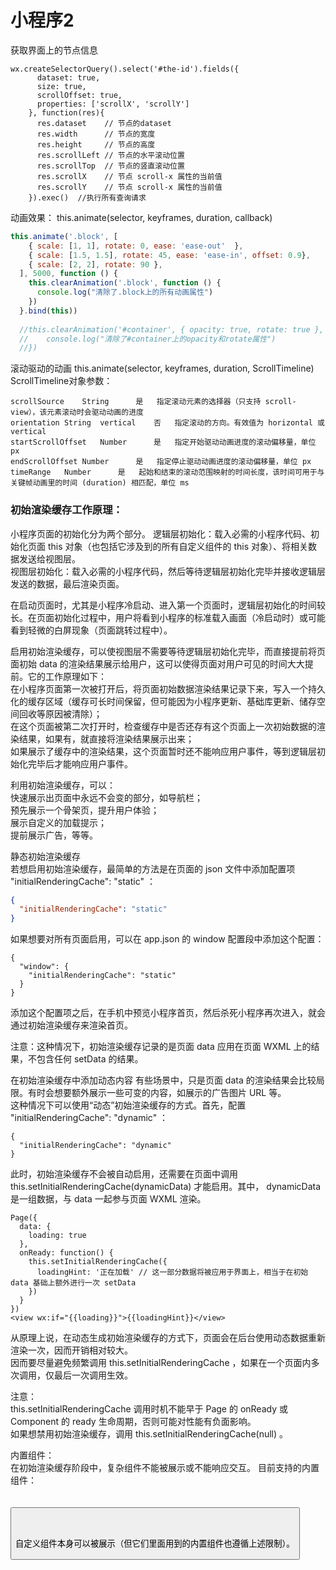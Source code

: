 # 小程序2
获取界面上的节点信息  

```
wx.createSelectorQuery().select('#the-id').fields({
      dataset: true,
      size: true,
      scrollOffset: true,
      properties: ['scrollX', 'scrollY']
    }, function(res){
      res.dataset    // 节点的dataset
      res.width      // 节点的宽度
      res.height     // 节点的高度
      res.scrollLeft // 节点的水平滚动位置
      res.scrollTop  // 节点的竖直滚动位置
      res.scrollX    // 节点 scroll-x 属性的当前值
      res.scrollY    // 节点 scroll-x 属性的当前值
    }).exec()  //执行所有查询请求
```

动画效果：
this.animate(selector, keyframes, duration, callback)  
```js
this.animate('.block', [
    { scale: [1, 1], rotate: 0, ease: 'ease-out'  },
    { scale: [1.5, 1.5], rotate: 45, ease: 'ease-in', offset: 0.9},
    { scale: [2, 2], rotate: 90 },
  ], 5000, function () {
    this.clearAnimation('.block', function () {
      console.log("清除了.block上的所有动画属性")
    })
  }.bind(this))
  
  //this.clearAnimation('#container', { opacity: true, rotate: true }, function () {
  //    console.log("清除了#container上的opacity和rotate属性")
  //})
```
滚动驱动的动画
this.animate(selector, keyframes, duration, ScrollTimeline)  
ScrollTimeline对象参数：  
```
scrollSource	String		是	指定滚动元素的选择器（只支持 scroll-view），该元素滚动时会驱动动画的进度  
orientation	String	vertical	否	指定滚动的方向。有效值为 horizontal 或 vertical
startScrollOffset	Number		是	指定开始驱动动画进度的滚动偏移量，单位 px
endScrollOffset	Number		是	指定停止驱动动画进度的滚动偏移量，单位 px
timeRange	Number		是	起始和结束的滚动范围映射的时间长度，该时间可用于与关键帧动画里的时间 (duration) 相匹配，单位 ms
```

### 初始渲染缓存工作原理：
小程序页面的初始化分为两个部分。
逻辑层初始化：载入必需的小程序代码、初始化页面 this 对象（也包括它涉及到的所有自定义组件的 this 对象）、将相关数据发送给视图层。  
视图层初始化：载入必需的小程序代码，然后等待逻辑层初始化完毕并接收逻辑层发送的数据，最后渲染页面。  

在启动页面时，尤其是小程序冷启动、进入第一个页面时，逻辑层初始化的时间较长。在页面初始化过程中，用户将看到小程序的标准载入画面（冷启动时）或可能看到轻微的白屏现象（页面跳转过程中）。

启用初始渲染缓存，可以使视图层不需要等待逻辑层初始化完毕，而直接提前将页面初始 data 的渲染结果展示给用户，这可以使得页面对用户可见的时间大大提前。它的工作原理如下：  
在小程序页面第一次被打开后，将页面初始数据渲染结果记录下来，写入一个持久化的缓存区域（缓存可长时间保留，但可能因为小程序更新、基础库更新、储存空间回收等原因被清除）；  
在这个页面被第二次打开时，检查缓存中是否还存有这个页面上一次初始数据的渲染结果，如果有，就直接将渲染结果展示出来；  
如果展示了缓存中的渲染结果，这个页面暂时还不能响应用户事件，等到逻辑层初始化完毕后才能响应用户事件。  

利用初始渲染缓存，可以：  
快速展示出页面中永远不会变的部分，如导航栏；  
预先展示一个骨架页，提升用户体验；  
展示自定义的加载提示；  
提前展示广告，等等。  

静态初始渲染缓存   
若想启用初始渲染缓存，最简单的方法是在页面的 json 文件中添加配置项 "initialRenderingCache": "static" ：  
```json
{
  "initialRenderingCache": "static"
}
```
如果想要对所有页面启用，可以在 app.json 的 window 配置段中添加这个配置：
```
{
  "window": {
    "initialRenderingCache": "static"
  }
}
```
添加这个配置项之后，在手机中预览小程序首页，然后杀死小程序再次进入，就会通过初始渲染缓存来渲染首页。  

注意：这种情况下，初始渲染缓存记录的是页面 data 应用在页面 WXML 上的结果，不包含任何 setData 的结果。  

在初始渲染缓存中添加动态内容
有些场景中，只是页面 data 的渲染结果会比较局限。有时会想要额外展示一些可变的内容，如展示的广告图片 URL 等。  
这种情况下可以使用“动态”初始渲染缓存的方式。首先，配置 "initialRenderingCache": "dynamic" ：
```
{
  "initialRenderingCache": "dynamic"
}
```
此时，初始渲染缓存不会被自动启用，还需要在页面中调用 this.setInitialRenderingCache(dynamicData) 才能启用。其中， dynamicData 是一组数据，与 data 一起参与页面 WXML 渲染。
```
Page({
  data: {
    loading: true
  },
  onReady: function() {
    this.setInitialRenderingCache({
      loadingHint: '正在加载' // 这一部分数据将被应用于界面上，相当于在初始 data 基础上额外进行一次 setData
    })
  }
})
<view wx:if="{{loading}}">{{loadingHint}}</view>
```
从原理上说，在动态生成初始渲染缓存的方式下，页面会在后台使用动态数据重新渲染一次，因而开销相对较大。  
因而要尽量避免频繁调用 this.setInitialRenderingCache ，如果在一个页面内多次调用，仅最后一次调用生效。

注意：  
this.setInitialRenderingCache 调用时机不能早于 Page 的 onReady 或 Component 的 ready 生命周期，否则可能对性能有负面影响。  
如果想禁用初始渲染缓存，调用 this.setInitialRenderingCache(null) 。  

内置组件：  
在初始渲染缓存阶段中，复杂组件不能被展示或不能响应交互。
目前支持的内置组件：  
<view />  
<text />  
<button />  
<image />  
<scroll-view />  
<rich-text />  
自定义组件本身可以被展示（但它们里面用到的内置组件也遵循上述限制）。  


